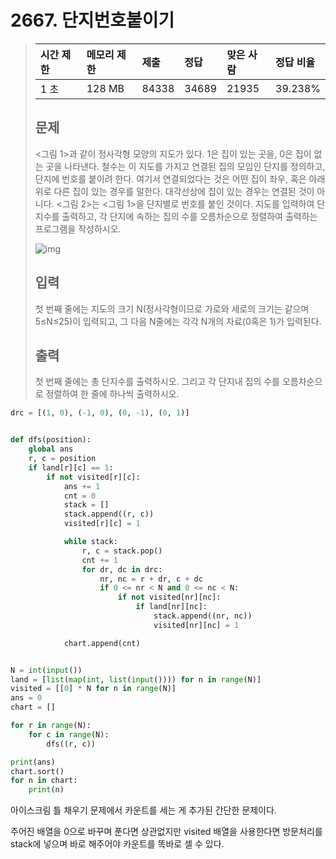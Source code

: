 # 2667. 단지번호붙이기

> | 시간 제한 | 메모리 제한 | 제출  | 정답  | 맞은 사람 | 정답 비율 |
> | :-------- | :---------- | :---- | :---- | :-------- | :-------- |
> | 1 초      | 128 MB      | 84338 | 34689 | 21935     | 39.238%   |
>
> ## 문제
>
> <그림 1>과 같이 정사각형 모양의 지도가 있다. 1은 집이 있는 곳을, 0은 집이 없는 곳을 나타낸다. 철수는 이 지도를 가지고 연결된 집의 모임인 단지를 정의하고, 단지에 번호를 붙이려 한다. 여기서 연결되었다는 것은 어떤 집이 좌우, 혹은 아래위로 다른 집이 있는 경우를 말한다. 대각선상에 집이 있는 경우는 연결된 것이 아니다. <그림 2>는 <그림 1>을 단지별로 번호를 붙인 것이다. 지도를 입력하여 단지수를 출력하고, 각 단지에 속하는 집의 수를 오름차순으로 정렬하여 출력하는 프로그램을 작성하시오.
>
> ![img](https://www.acmicpc.net/upload/images/ITVH9w1Gf6eCRdThfkegBUSOKd.png)
>
> ## 입력
>
> 첫 번째 줄에는 지도의 크기 N(정사각형이므로 가로와 세로의 크기는 같으며 5≤N≤25)이 입력되고, 그 다음 N줄에는 각각 N개의 자료(0혹은 1)가 입력된다.
>
> ## 출력
>
> 첫 번째 줄에는 총 단지수를 출력하시오. 그리고 각 단지내 집의 수를 오름차순으로 정렬하여 한 줄에 하나씩 출력하시오.

```python
drc = [(1, 0), (-1, 0), (0, -1), (0, 1)]


def dfs(position):
    global ans
    r, c = position
    if land[r][c] == 1:
        if not visited[r][c]:
            ans += 1
            cnt = 0
            stack = []
            stack.append((r, c))
            visited[r][c] = 1

            while stack:
                r, c = stack.pop()
                cnt += 1
                for dr, dc in drc:
                    nr, nc = r + dr, c + dc
                    if 0 <= nr < N and 0 <= nc < N:
                        if not visited[nr][nc]:
                            if land[nr][nc]:
                                stack.append((nr, nc))
                                visited[nr][nc] = 1

            chart.append(cnt)


N = int(input())
land = [list(map(int, list(input()))) for n in range(N)]
visited = [[0] * N for n in range(N)]
ans = 0
chart = []

for r in range(N):
    for c in range(N):
        dfs((r, c))

print(ans)
chart.sort()
for n in chart:
    print(n)
```

아이스크림 틀 채우기 문제에서 카운트를 세는 게 추가된 간단한 문제이다.

주어진 배열을 0으로 바꾸며 푼다면 상관없지만 visited 배열을 사용한다면 방문처리를 stack에 넣으며 바로 해주어야 카운트를 똑바로 셀 수 있다.